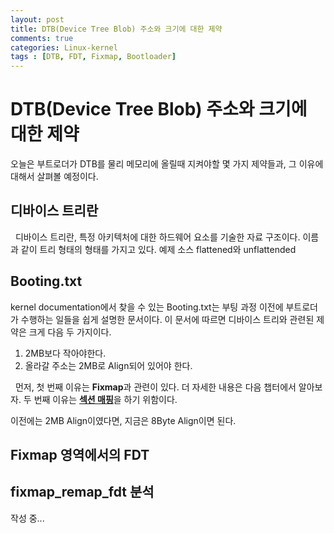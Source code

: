 ```yaml
---
layout: post
title: DTB(Device Tree Blob) 주소와 크기에 대한 제약
comments: true
categories: Linux-kernel
tags : [DTB, FDT, Fixmap, Bootloader]
---
```

# DTB(Device Tree Blob) 주소와 크기에 대한 제약

오늘은 부트로더가 DTB를 물리 메모리에 올릴때 지켜야할 몇 가지 제약들과, 그 이유에 대해서 살펴볼 예정이다. 

## 디바이스 트리란
&nbsp; 디바이스 트리란, 특정 아키텍처에 대한 하드웨어 요소를 기술한 자료 구조이다. 이름과 같이 트리 형태의 형태를 가지고 있다.
 예제 소스
  flattened와 unflattended
  
##  Booting.txt
kernel documentation에서 찾을 수 있는 Booting.txt는 부팅 과정 이전에 부트로더가 수행하는 일들을 쉽게 설명한 문서이다. 이 문서에 따르면 디바이스 트리와 관련된 제약은 크게 다음 두 가지이다.
1. 2MB보다 작아야한다.
2. 올라갈 주소는 2MB로 Align되어 있어야 한다.

&nbsp; 먼저, 첫 번째 이유는 **Fixmap**과 관련이 있다. 더 자세한 내용은 다음 챕터에서 알아보자. 두 번째 이유는 [**섹션 매핑**](https://ywhyuk.github.io/linux-kernel/2020/01/01/Section-mapping.html)을 하기 위함이다. 

이전에는 2MB Align이였다면, 지금은 8Byte Align이면 된다.
## Fixmap 영역에서의 FDT

## fixmap_remap_fdt 분석

작성 중...
